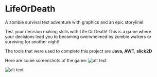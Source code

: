 # LifeOrDeath
A zombie survival text adventure with graphics and an epic storyline!


Test your decision making skills with Life Or Death!
This is a game where your decisions lead you to becoming overwhelmed by zombie walkers or surviving for another night!

The tools that were used to complete this project are <b>Java, AWT, slick2D</b>


Here are some screenshots of the game:
![alt text](https://raw.githubusercontent.com/nairboh/LifeOrDeath/master/LifeOrDeath%20SC/Menu.PNG "Menu")

![alt text](https://raw.githubusercontent.com/nairboh/LifeOrDeath/master/LifeOrDeath%20SC/gameover.PNG "Game Over")

